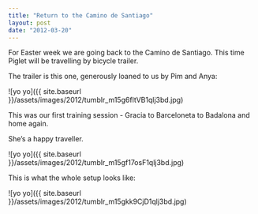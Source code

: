 ```yaml
---
title: "Return to the Camino de Santiago"
layout: post
date: "2012-03-20"
---
```


For Easter week we are going back to the Camino de Santiago. This time Piglet will be travelling by bicycle trailer.

The trailer is this one, generously loaned to us by Pim and Anya:

![yo yo]({{ site.baseurl }}/assets/images/2012/tumblr_m15g6fltVB1qlj3bd.jpg)

This was our first training session - Gracia to Barceloneta to Badalona and home again.

She’s a happy traveller.

![yo yo]({{ site.baseurl }}/assets/images/2012/tumblr_m15gf17osF1qlj3bd.jpg)

This is what the whole setup looks like:

![yo yo]({{ site.baseurl }}/assets/images/2012/tumblr_m15gkk9CjD1qlj3bd.jpg)
